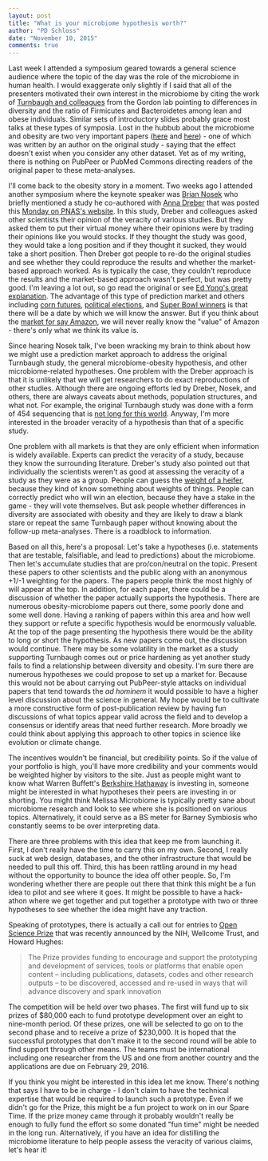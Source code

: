 ```yaml
---
layout: post
title: "What is your microbiome hypothesis worth?"
author: "PD Schloss"
date: "November 10, 2015"
comments: true
---
```


Last week I attended a symposium geared towards a general science audience where the topic of the day was the role of the microbiome in human health. I would exaggerate only slightly if I said that all of the presenters motivated their own interest in the microbiome by citing the work of [Turnbaugh and colleagues](http://www.ncbi.nlm.nih.gov/pubmed/19043404) from the Gordon lab pointing to differences in diversity and the ratio of Firmicutes and Bacteroidetes among lean and obese individuals. Similar sets of introductory slides probably grace most talks at these types of symposia. Lost in the hubbub about the microbiome and obesity are two very important papers ([here](http://www.ncbi.nlm.nih.gov/pubmed/24416266) and [here](http://www.ncbi.nlm.nih.gov/pubmed/25307765)) - one of which was written by an author on the original study - saying that the effect doesn't exist when you consider any other dataset. Yet as of my writing, there is nothing on PubPeer or PubMed Commons directing readers of the original paper to these meta-analyses.

I'll come back to the obesity story in a moment. Two weeks ago I attended another symposium where the keynote speaker was [Brian Nosek](http://www.briannosek.com) who briefly mentioned a study he co-authored with [Anna Dreber](https://sites.google.com/site/annadreber/) that was posted this [Monday on PNAS's website](http://www.pnas.org/content/early/2015/11/04/1516179112.abstract). In this study, Dreber and colleagues asked other scientists their opinion of the veracity of various studies. But they asked them to put their virtual money where their opinions were by trading their opinions like you would stocks. If they thought the study was good, they would take a long position and if they thought it sucked, they would take a short position. Then Dreber got people to re-do the original studies and see whether they could reproduce the results and whether the market-based approach worked. As is typically the case, they couldn't reproduce the results and the market-based approach wasn't perfect, but was pretty good. I'm leaving a lot out, so go read the original or see [Ed Yong's great explanation](http://www.theatlantic.com/science/archive/2015/11/gambling-on-the-reliability-on-science-literally/414834/). The advantage of this type of prediction market and others including [corn futures](http://www.cmegroup.com/trading/agricultural/grain-and-oilseed/corn.html), [political elections](http://tippie.uiowa.edu/iem/markets/pres16.html), and [Super Bowl winners](http://www.predictwise.com/node/4021) is that there will be a date by which we will know the answer. But if you think about the [market for say Amazon](https://www.google.com/finance?chdnp=1&chdd=1&chds=1&chdv=1&chvs=maximized&chdeh=0&chfdeh=0&chdet=1447155178872&chddm=1829489&chls=IntervalBasedLine&q=NASDAQ:AMZN&ntsp=0&ei=4dVBVriZKY63e6zGmdgE), we will never really know the "value" of Amazon - there's only what we think its value is.

Since hearing Nosek talk, I've been wracking my brain to think about how we might use a prediction market approach to address the original Turnbaugh study, the general microbiome-obesity hypothesis, and other microbiome-related hypotheses. One problem with the Dreber approach is that it is unlikely that we will get researchers to do exact reproductions of other studies. Although there are ongoing efforts led by Dreber, Nosek, and others, there are always caveats about methods, population structures, and what not. For example, the original Turnbaugh study was done with a form of 454 sequencing that is [not long for this world](https://www.genomeweb.com/sequencing/following-roches-decision-shut-down-454-customers-make-plans-move-other-platform). Anyway, I'm more interested in the broader veracity of a hypothesis than that of a specific study.

One problem with all markets is that they are only efficient when information is widely available. Experts can predict the veracity of a study, because they know the surrounding literature. Dreber's study also pointed out that individually the scientists weren't as good at assessing the veracity of a study as they were as a group. People can guess the [weight of a heifer](http://www.npr.org/sections/money/2015/08/07/430372183/episode-644-how-much-does-this-cow-weigh), because they kind of know something about weights of things. People can correctly predict who will win an election, because they have a stake in the game - they will vote themselves. But ask people whether differences in diversity are associated with obesity and they are likely to draw a blank stare or repeat the same Turnbaugh paper without knowing about the follow-up meta-analyses. There is a roadblock to information.

Based on all this, here's a proposal: Let's take a hypotheses (i.e. statements that are testable, falsifiable, and lead to predictions) about the microbiome. Then let's accumulate studies that are pro/con/neutral on the topic. Present these papers to other scientists and the public along with an anonymous +1/-1 weighting for the papers. The papers people think the most highly of will appear at the top. In addition, for each paper, there could be a discussion of whether the paper actually supports the hypothesis. There are numerous obesity-microbiome papers out there, some poorly done and some well done. Having a ranking of papers within this area and how well they support or refute a specific hypothesis would be enormously valuable. At the top of the page presenting the hypothesis there would be the ability to long or short the hypothesis. As new papers come out, the discussion would continue. There may be some volatility in the market as a study supporting Turnbaugh comes out or price hardening as yet another study fails to find a relationship between diversity and obesity. I'm sure there are numerous hypotheses we could propose to set up a market for. Because this would not be about carrying out PubPeer-style attacks on individual papers that tend towards the *ad hominem* it would possible to have a higher level discussion about the science in general. My hope would be to cultivate a more constructive form of post-publication review by having fun discussions of what topics appear valid across the field and to develop a consensus or identify areas that need further research. More broadly we could think about applying this approach to other topics in science like evolution or climate change.

The incentives wouldn't be financial, but credibility points. So if the value of your portfolio is high, you'll have more credibility and your comments would be weighted higher by visitors to the site. Just as people might want to know what Warren Buffett's [Berkshire Hathaway](http://www.berkshirehathaway.com) is investing in, someone might be interested in what hypotheses their peers are investing in or shorting. You might think Melissa Microbiome is typically pretty sane about microbiome research and look to see where she is positioned on various topics. Alternatively, it could serve as a BS meter for Barney Symbiosis who constantly seems to be over interpreting data.

There are three problems with this idea that keep me from launching it. First, I don't really have the time to carry this on my own. Second, I really suck at web design, databases, and the other infrastructure that would be needed to pull this off. Third, this has been rattling around in my head without the opportunity to bounce the idea off other people. So, I'm wondering whether there are people out there that think this might be a fun idea to pilot and see where it goes. It might be possible to have a hack-athon where we get together and put together a prototype with two or three hypotheses to see whether the idea might have any traction.

Speaking of prototypes, there is actually a call out for entries to [Open Science Prize](https://www.openscienceprize.org) that was recently announced by the NIH, Wellcome Trust, and Howard Hughes:

> The Prize provides funding to encourage and support the prototyping and development of services, tools or platforms that enable open content – including publications, datasets, codes and other research outputs – to be discovered, accessed and re-used in ways that will advance discovery and spark innovation

The competition will be held over two phases. The first will fund up to six prizes of $80,000 each to fund prototype development over an eight to nine-month period. Of these prizes, one will be selected to go on to the second phase and to receive a prize of $230,000. It is hoped that the successful prototypes that don't make it to the second round will be able to find support through other means. The teams must be international including one researcher from the US and one from another country and the applications are due on February 29, 2016.

If you think you might be interested in this idea let me know. There's nothing that says I have to be in charge - I don't claim to have the technical expertise that would be required to launch such a prototype. Even if we didn't go for the Prize, this might be a fun project to work on in our Spare Time. If the prize money came through it probably wouldn't really be enough to fully fund the effort so some donated "fun time" might be needed in the long run. Alternatively, if you have an idea for distilling the microbiome literature to help people assess the veracity of various claims, let's hear it!
